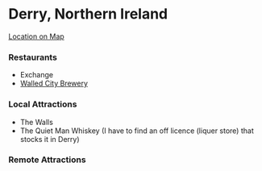 # Derry, Northern Ireland
[Location on Map](https://www.google.com/maps/d/viewer?mid=1b59aw1eXLd6wxCcnrtmy-UWRAak)

### Restaurants
- Exchange
- [Walled City Brewery](http://www.walledcitybrewery.com/)

### Local Attractions

- The Walls
- The Quiet Man Whiskey (I have to find an off licence (liquer store) that stocks it in Derry)

### Remote Attractions

